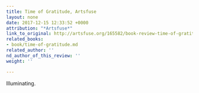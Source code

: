 ```yaml
---
title: Time of Gratitude, Artsfuse
layout: none
date: 2017-12-15 12:33:52 +0000
attribution: "*Artsfuse*"
link_to_original: http://artsfuse.org/165582/book-review-time-of-gratitude-the-quiet-happiness-of-being-unnecessary/
related_books:
- book/time-of-gratitude.md
related_author: ''
nd_author_of_this_review: ''
weight: ''

---
```

Illuminating.